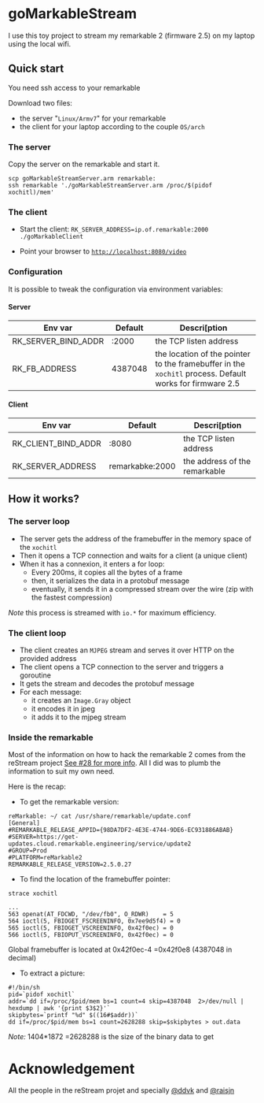 # goMarkableStream

I use this toy project to stream my remarkable 2 (firmware 2.5) on my laptop using the local wifi.

## Quick start

You need ssh access to your remarkable

Download two files:

- the server "`Linux/Armv7`" for your remarkable
- the client for your laptop according to the couple `OS/arch`

### The server

Copy the server on the remarkable and start it.

```shell
scp goMarkableStreamServer.arm remarkable:
ssh remarkable './goMarkableStreamServer.arm /proc/$(pidof xochitl)/mem'
```

### The client

- Start the client: `RK_SERVER_ADDRESS=ip.of.remarkable:2000 ./goMarkableClient`

- Point your browser to [`http://localhost:8080/video`](http://localhost:8080/video)

### Configuration

It is possible to tweak the configuration via environment variables:

#### Server

| Env var             |  Default  |  Descri[ption
|---------------------|-----------|---------------
| RK_SERVER_BIND_ADDR | :2000     | the TCP listen address
| RK_FB_ADDRESS       | 4387048   | the location of the pointer to the framebuffer in the `xochitl` process. Default works for firmware 2.5

#### Client

| Env var             |  Default        |  Descri[ption
|---------------------|-----------------|---------------
| RK_CLIENT_BIND_ADDR | :8080           | the TCP listen address
| RK_SERVER_ADDRESS   | remarkabke:2000 | the address of the remarkable

## How it works?

### The server loop 

- The server gets the address of the framebuffer in the memory space of the `xochitl`
- Then it opens a TCP connection and waits for a client (a unique client)
- When it has a connexion, it enters a for loop:
  - Every 200ms, it copies all the bytes of a frame
  - then, it serializes the data in a protobuf message
  - eventually, it sends it in a compressed stream over the wire (zip with the fastest compression)

_Note_ this process is streamed with `io.*` for maximum efficiency.

### The client loop

- The client creates an `MJPEG` stream and serves it over HTTP on the provided address
- The client opens a TCP connection to the server and triggers a goroutine
- It gets the stream and decodes the protobuf message
- For each message:
  - it creates an `Image.Gray` object
  - it encodes it in jpeg
  - it adds it to the mjpeg stream

### Inside the remarkable

Most of the information on how to hack the remarkable 2 comes from the reStream project [See #28 for more info](https://github.com/rien/reStream/issues/28). All I did was to plumb the information to suit my own need.

Here is the recap:

- To get the remarkable version:

```shell
reMarkable: ~/ cat /usr/share/remarkable/update.conf
[General]
#REMARKABLE_RELEASE_APPID={98DA7DF2-4E3E-4744-9DE6-EC931886ABAB}
#SERVER=https://get-updates.cloud.remarkable.engineering/service/update2
#GROUP=Prod
#PLATFORM=reMarkable2
REMARKABLE_RELEASE_VERSION=2.5.0.27
```

- To find the location of the framebuffer pointer:

```shell
strace xochitl

...
563 openat(AT_FDCWD, "/dev/fb0", O_RDWR)    = 5
564 ioctl(5, FBIOGET_FSCREENINFO, 0x7ee9d5f4) = 0
565 ioctl(5, FBIOGET_VSCREENINFO, 0x42f0ec) = 0
566 ioctl(5, FBIOPUT_VSCREENINFO, 0x42f0ec) = 0
```

Global framebuffer is located at 0x42f0ec-4 =0x42f0e8 (4387048 in decimal)

- To extract a picture:

```shell
#!/bin/sh
pid=`pidof xochitl`
addr=`dd if=/proc/$pid/mem bs=1 count=4 skip=4387048  2>/dev/null | hexdump | awk '{print $3$2}'`
skipbytes=`printf "%d" $((16#$addr))`
dd if=/proc/$pid/mem bs=1 count=2628288 skip=$skipbytes > out.data
```

_Note:_ 1404*1872 =2628288 is the size of the binary data to get

# Acknowledgement

All the people in the reStream projet and specially
[@ddvk](https://github.com/ddvk) and [@raisjn](https://github.com/raisjn)
